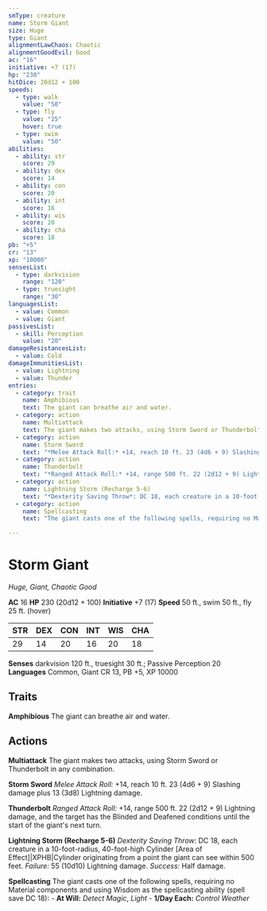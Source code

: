 ```yaml
---
smType: creature
name: Storm Giant
size: Huge
type: Giant
alignmentLawChaos: Chaotic
alignmentGoodEvil: Good
ac: "16"
initiative: +7 (17)
hp: "230"
hitDice: 20d12 + 100
speeds:
  - type: walk
    value: "50"
  - type: fly
    value: "25"
    hover: true
  - type: swim
    value: "50"
abilities:
  - ability: str
    score: 29
  - ability: dex
    score: 14
  - ability: con
    score: 20
  - ability: int
    score: 16
  - ability: wis
    score: 20
  - ability: cha
    score: 18
pb: "+5"
cr: "13"
xp: "10000"
sensesList:
  - type: darkvision
    range: "120"
  - type: truesight
    range: "30"
languagesList:
  - value: Common
  - value: Giant
passivesList:
  - skill: Perception
    value: "20"
damageResistancesList:
  - value: Cold
damageImmunitiesList:
  - value: Lightning
  - value: Thunder
entries:
  - category: trait
    name: Amphibious
    text: The giant can breathe air and water.
  - category: action
    name: Multiattack
    text: The giant makes two attacks, using Storm Sword or Thunderbolt in any combination.
  - category: action
    name: Storm Sword
    text: "*Melee Attack Roll:* +14, reach 10 ft. 23 (4d6 + 9) Slashing damage plus 13 (3d8) Lightning damage."
  - category: action
    name: Thunderbolt
    text: "*Ranged Attack Roll:* +14, range 500 ft. 22 (2d12 + 9) Lightning damage, and the target has the Blinded and Deafened conditions until the start of the giant's next turn."
  - category: action
    name: Lightning Storm (Recharge 5-6)
    text: "*Dexterity Saving Throw*: DC 18, each creature in a 10-foot-radius, 40-foot-high Cylinder [Area of Effect]|XPHB|Cylinder originating from a point the giant can see within 500 feet. *Failure:*  55 (10d10) Lightning damage. *Success:*  Half damage."
  - category: action
    name: Spellcasting
    text: "The giant casts one of the following spells, requiring no Material components and using Wisdom as the spellcasting ability (spell save DC 18): - **At Will:** *Detect Magic*, *Light* - **1/Day Each:** *Control Weather*"

---
```


# Storm Giant
*Huge, Giant, Chaotic Good*

**AC** 16
**HP** 230 (20d12 + 100)
**Initiative** +7 (17)
**Speed** 50 ft., swim 50 ft., fly 25 ft. (hover)

| STR | DEX | CON | INT | WIS | CHA |
| --- | --- | --- | --- | --- | --- |
| 29 | 14 | 20 | 16 | 20 | 18 |

**Senses** darkvision 120 ft., truesight 30 ft.; Passive Perception 20
**Languages** Common, Giant
CR 13, PB +5, XP 10000

## Traits

**Amphibious**
The giant can breathe air and water.

## Actions

**Multiattack**
The giant makes two attacks, using Storm Sword or Thunderbolt in any combination.

**Storm Sword**
*Melee Attack Roll:* +14, reach 10 ft. 23 (4d6 + 9) Slashing damage plus 13 (3d8) Lightning damage.

**Thunderbolt**
*Ranged Attack Roll:* +14, range 500 ft. 22 (2d12 + 9) Lightning damage, and the target has the Blinded and Deafened conditions until the start of the giant's next turn.

**Lightning Storm (Recharge 5-6)**
*Dexterity Saving Throw*: DC 18, each creature in a 10-foot-radius, 40-foot-high Cylinder [Area of Effect]|XPHB|Cylinder originating from a point the giant can see within 500 feet. *Failure:*  55 (10d10) Lightning damage. *Success:*  Half damage.

**Spellcasting**
The giant casts one of the following spells, requiring no Material components and using Wisdom as the spellcasting ability (spell save DC 18): - **At Will:** *Detect Magic*, *Light* - **1/Day Each:** *Control Weather*
